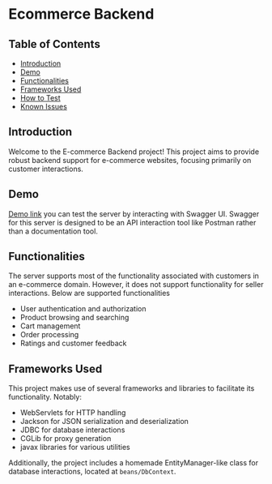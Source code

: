# Ecommerce Backend

## Table of Contents
- [Introduction](#introduction)
- [Demo](#demo)
- [Functionalities](#functionalities)
- [Frameworks Used](#frameworks-used)
- [How to Test](#how-to-test)
- [Known Issues](#known-issues)

## Introduction
Welcome to the E-commerce Backend project! This project aims to provide robust backend support for e-commerce websites, focusing primarily on customer interactions.

## Demo
[Demo link](https://www.yozer.me/ecommerce) you can test the server by interacting with Swagger UI. Swagger for this server is designed to be an API interaction tool like Postman rather than a documentation tool.

## Functionalities
The server supports most of the functionality associated with customers in an e-commerce domain. However, it does not support functionality for seller interactions. Below are supported functionalities
- User authentication and authorization
- Product browsing and searching
- Cart management
- Order processing
- Ratings and customer feedback
  
## Frameworks Used
This project makes use of several frameworks and libraries to facilitate its functionality. Notably:
- WebServlets for HTTP handling
- Jackson for JSON serialization and deserialization
- JDBC for database interactions
- CGLib for proxy generation
- javax libraries for various utilities

Additionally, the project includes a homemade EntityManager-like class for database interactions, located at `beans/DbContext`.

